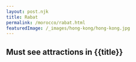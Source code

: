 ```yaml
---
layout: post.njk
title: Rabat
permalink: /morocco/rabat.html
featuredImage: /_images/hong-kong/hong-kong.jpg
---
```

## Must see attractions in {{title}}